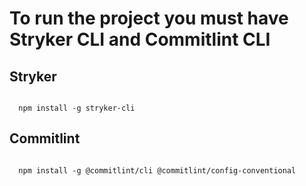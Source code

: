 # To run the project you must have Stryker CLI and Commitlint CLI

## Stryker

```

  npm install -g stryker-cli
```

## Commitlint

```

  npm install -g @commitlint/cli @commitlint/config-conventional
```
